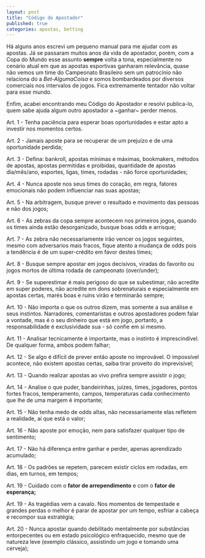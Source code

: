 ```yaml
---
layout: post
title: "Código do Apostador"
published: true
categories: apostas, betting
---
```


Há alguns anos escrevi um pequeno manual para me ajudar com as apostas. Já se passaram muitos anos da vida de apostador, porém, com a Copa do Mundo esse assunto **sempre** volta a tona, especialmente no cenário atual em que as apostas esportivas ganharam relevância, quase não vemos um time do Campeonato Brasileiro sem um patrocínio não relaciona do a _Bet-AlgumaCoisa_ e somos bombardeados por diversos comerciais nos intervalos de jogos. Fica extremamente tentador não voltar para esse mundo. 

Enfim, acabei encontrando meu Código do Apostador e resolvi publica-lo, quem sabe ajuda algum outro apostador a ~ganhar~ perder menos. 

Art. 1 - Tenha paciência para esperar boas oportunidades e estar apto a investir nos momentos certos.

Art. 2 - Jamais aposte para se recuperar de um prejuízo e de uma oportunidade perdida;

Art. 3 - Defina: bankroll, apostas mínimas e máximas, bookmakers, métodos de apostas, apostas permitidas e proibidas, quantidade de apostas dia/mês/ano, esportes, ligas, times, rodadas - não force oportunidades; 

Art. 4 - Nunca aposte nos seus times do coração, em regra, fatores emocionais não podem influenciar nas suas apostas; 

Art. 5 - Na arbitragem, busque prever o resultado e movimento das pessoas e não dos jogos; 

Art. 6 - As zebras da copa sempre acontecem nos primeiros jogos, quando os times ainda estão desorganizado, busque boas odds e arrisque; 

Art. 7 - As zebra não necessariamente irão vencer os jogos seguintes, mesmo com adversarios mais fracos, fique atento a mudança de odds pois a tendência é de um super-crédito em favor destes times;  

Art. 8 - Busque sempre apostar em jogos decisivos, viradas do favorito ou jogos mortos de última rodada de campeonato (over/under); 

Art. 9 - Se superestimar é mais perigoso do que se subestimar, não acredite em super poderes, não acredite em dons sobrenaturais e especialmente em apostas certas, marés boas e ruins virão e terminarão sempre;

Art. 10 - Não importa o que os outros dizem, mas somente a sua análise e seus instintos. Narradores, comentaristas e outros apostadores podem falar a vontade, mas é o seu dinheiro que está em jogo, portanto, a responsabilidade é exclusividade sua - só confie em si mesmo.

Art. 11 - Analisar tecnicamente é importante, mas o instinto é imprescindível. De qualquer forma, ambos podem falhar;

Art. 12 - Se algo é difícil de prever então aposte no improvável. O impossível acontece, não existem apostas certas, saiba tirar proveito do imprevisível;
 
Art. 13 - Quando realizar apostas ao vivo prefira sempre assistir o jogo;

Art. 14 - Analise o que puder, bandeirinhas, juizes, times, jogadores, pontos fortes fracos, temperamento, campos, temperaturas cada conhecimento que lhe de uma margem é importante;

Art. 15 - Não tenha medo de odds altas, não necessariamente elas refletem a realidade, aí que está o valor;

Art. 16 - Não aposte por emoção, nem para satisfazer qualquer tipo de sentimento;

Art. 17 - Não há diferença entre ganhar e perder, apenas aprendizado acumulado;

Art. 18 - Os padrões se repetem, parecem existir ciclos em rodadas, em dias, em turnos, em tempos;

Art. 19 - Cuidado com o **fator de arrependimento** e com o **fator de esperança;**

Art. 19 - As tragédias vem a cavalo. Nos momentos de tempestade e grandes perdas o melhor é parar de apostar por um tempo, esfriar a cabeça e recompor sua estratégia;

Art. 20 - Nunca apostar quando debilitado mentalmente por substâncias entorpecentes ou em estado psicológico enfraquecido, mesmo que de natureza leve (exemplo clássico, assistindo um jogo e tomando uma cerveja);